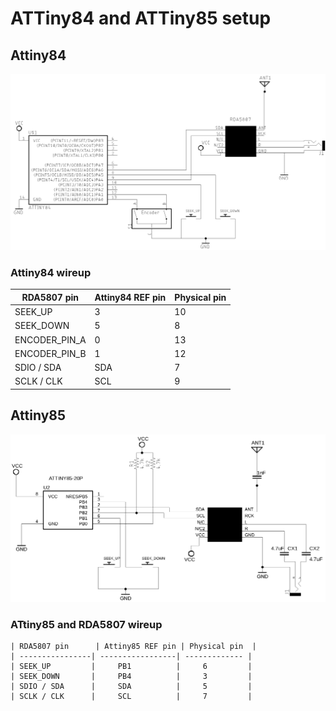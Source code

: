 # ATTiny84 and ATTiny85 setup



## Attiny84 

![Schematic - Attiny84 with oled setup ](../../extras/images/circuit_attiny84.png)


### Attiny84 wireup

| RDA5807 pin     | Attiny84 REF pin | Physical pin  | 
| ----------------| -----------------| ------------- | 
| SEEK_UP         |     3            |    10         | 
| SEEK_DOWN       |     5            |     8         |
| ENCODER_PIN_A   |     0            |    13         |
| ENCODER_PIN_B   |     1            |    12         |  
| SDIO / SDA      |     SDA          |     7         |
| SCLK / CLK      |     SCL          |     9         |




## Attiny85 

![Schematic - Attiny85 with oled setup ](../../extras/images/circuit_attiny85.png)


### ATtiny85 and RDA5807 wireup  

    | RDA5807 pin      | Attiny85 REF pin | Physical pin  | 
    | ----------------| -----------------| ------------- | 
    | SEEK_UP         |     PB1          |     6         | 
    | SEEK_DOWN       |     PB4          |     3         |
    | SDIO / SDA      |     SDA          |     5         |
    | SCLK / CLK      |     SCL          |     7         |
   

